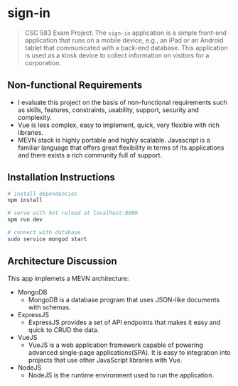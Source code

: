 # sign-in

> CSC 583 Exam Project:
The `sign-in` application is a simple front-end application that runs on a mobile device, e.g., an iPad or an Android tablet that communicated with a back-end database.  This application is used as a kiosk device to collect information on visitors for a corporation.
	

## Non-functional Requirements

- I evaluate this project on the basis of non-functional requirements such as skills, features, constraints, usability, support, security and complexity.
- Vue is less complex, easy to implement, quick, very flexible with rich libraries.
- MEVN stack is highly portable and highly scalable. Javascript is a familiar language that offers great flexibility in terms of its applications and there exists a rich community full of support.


## Installation Instructions

``` bash
# install dependencies
npm install

# serve with hot reload at localhost:8080
npm run dev

# connect with database
sudo service mongod start

```

## Architecture Discussion

This app implemets a MEVN architecture:
- MongoDB
  - MongoDB is a database program that uses JSON-like documents with schemas.
- ExpressJS
  - ExpressJS provides a set of API endpoints that makes it easy and quick to CRUD the data.
- VueJS
  - VueJS is a web application framework capable of powering advanced single-page applications(SPA). It is easy to integration into projects that use other JavaScript libraries with Vue.
- NodeJS
  - NodeJS is the runtime environment used to run the application.